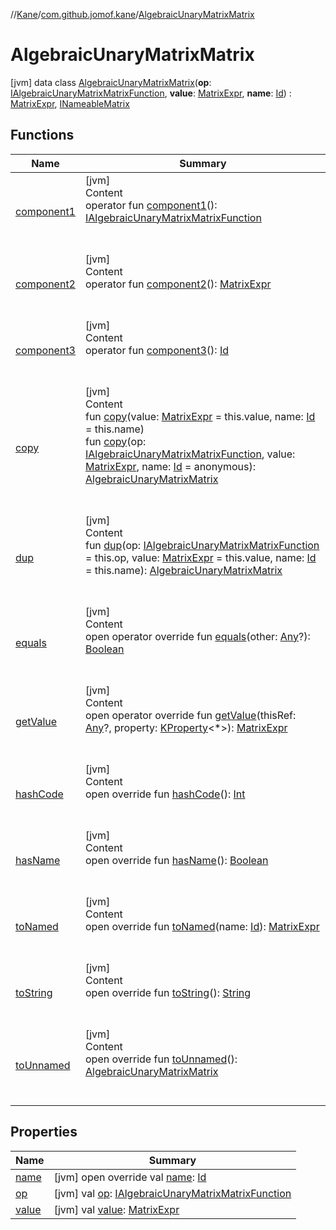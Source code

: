 //[Kane](../../index.md)/[com.github.jomof.kane](../index.md)/[AlgebraicUnaryMatrixMatrix](index.md)



# AlgebraicUnaryMatrixMatrix  
 [jvm] data class [AlgebraicUnaryMatrixMatrix](index.md)(**op**: [IAlgebraicUnaryMatrixMatrixFunction](../-i-algebraic-unary-matrix-matrix-function/index.md), **value**: [MatrixExpr](../-matrix-expr/index.md), **name**: [Id](../../com.github.jomof.kane.impl/index.md#%5Bcom.github.jomof.kane.impl%2FId%2F%2F%2FPointingToDeclaration%2F%5D%2FClasslikes%2F-274594955)) : [MatrixExpr](../-matrix-expr/index.md), [INameableMatrix](../-i-nameable-matrix/index.md)   


## Functions  
  
|  Name|  Summary| 
|---|---|
| <a name="com.github.jomof.kane/AlgebraicUnaryMatrixMatrix/component1/#/PointingToDeclaration/"></a>[component1](component1.md)| <a name="com.github.jomof.kane/AlgebraicUnaryMatrixMatrix/component1/#/PointingToDeclaration/"></a>[jvm]  <br>Content  <br>operator fun [component1](component1.md)(): [IAlgebraicUnaryMatrixMatrixFunction](../-i-algebraic-unary-matrix-matrix-function/index.md)  <br><br><br>
| <a name="com.github.jomof.kane/AlgebraicUnaryMatrixMatrix/component2/#/PointingToDeclaration/"></a>[component2](component2.md)| <a name="com.github.jomof.kane/AlgebraicUnaryMatrixMatrix/component2/#/PointingToDeclaration/"></a>[jvm]  <br>Content  <br>operator fun [component2](component2.md)(): [MatrixExpr](../-matrix-expr/index.md)  <br><br><br>
| <a name="com.github.jomof.kane/AlgebraicUnaryMatrixMatrix/component3/#/PointingToDeclaration/"></a>[component3](component3.md)| <a name="com.github.jomof.kane/AlgebraicUnaryMatrixMatrix/component3/#/PointingToDeclaration/"></a>[jvm]  <br>Content  <br>operator fun [component3](component3.md)(): [Id](../../com.github.jomof.kane.impl/index.md#%5Bcom.github.jomof.kane.impl%2FId%2F%2F%2FPointingToDeclaration%2F%5D%2FClasslikes%2F-274594955)  <br><br><br>
| <a name="com.github.jomof.kane/AlgebraicUnaryMatrixMatrix/copy/#com.github.jomof.kane.MatrixExpr#kotlin.Any/PointingToDeclaration/"></a>[copy](copy.md)| <a name="com.github.jomof.kane/AlgebraicUnaryMatrixMatrix/copy/#com.github.jomof.kane.MatrixExpr#kotlin.Any/PointingToDeclaration/"></a>[jvm]  <br>Content  <br>fun [copy](copy.md)(value: [MatrixExpr](../-matrix-expr/index.md) = this.value, name: [Id](../../com.github.jomof.kane.impl/index.md#%5Bcom.github.jomof.kane.impl%2FId%2F%2F%2FPointingToDeclaration%2F%5D%2FClasslikes%2F-274594955) = this.name)  <br>fun [copy](copy.md)(op: [IAlgebraicUnaryMatrixMatrixFunction](../-i-algebraic-unary-matrix-matrix-function/index.md), value: [MatrixExpr](../-matrix-expr/index.md), name: [Id](../../com.github.jomof.kane.impl/index.md#%5Bcom.github.jomof.kane.impl%2FId%2F%2F%2FPointingToDeclaration%2F%5D%2FClasslikes%2F-274594955) = anonymous): [AlgebraicUnaryMatrixMatrix](index.md)  <br><br><br>
| <a name="com.github.jomof.kane/AlgebraicUnaryMatrixMatrix/dup/#com.github.jomof.kane.IAlgebraicUnaryMatrixMatrixFunction#com.github.jomof.kane.MatrixExpr#kotlin.Any/PointingToDeclaration/"></a>[dup](dup.md)| <a name="com.github.jomof.kane/AlgebraicUnaryMatrixMatrix/dup/#com.github.jomof.kane.IAlgebraicUnaryMatrixMatrixFunction#com.github.jomof.kane.MatrixExpr#kotlin.Any/PointingToDeclaration/"></a>[jvm]  <br>Content  <br>fun [dup](dup.md)(op: [IAlgebraicUnaryMatrixMatrixFunction](../-i-algebraic-unary-matrix-matrix-function/index.md) = this.op, value: [MatrixExpr](../-matrix-expr/index.md) = this.value, name: [Id](../../com.github.jomof.kane.impl/index.md#%5Bcom.github.jomof.kane.impl%2FId%2F%2F%2FPointingToDeclaration%2F%5D%2FClasslikes%2F-274594955) = this.name): [AlgebraicUnaryMatrixMatrix](index.md)  <br><br><br>
| <a name="kotlin/Any/equals/#kotlin.Any?/PointingToDeclaration/"></a>[equals](../../com.github.jomof.kane.impl.visitor/-difference-visitor/index.md#%5Bkotlin%2FAny%2Fequals%2F%23kotlin.Any%3F%2FPointingToDeclaration%2F%5D%2FFunctions%2F-274594955)| <a name="kotlin/Any/equals/#kotlin.Any?/PointingToDeclaration/"></a>[jvm]  <br>Content  <br>open operator override fun [equals](../../com.github.jomof.kane.impl.visitor/-difference-visitor/index.md#%5Bkotlin%2FAny%2Fequals%2F%23kotlin.Any%3F%2FPointingToDeclaration%2F%5D%2FFunctions%2F-274594955)(other: [Any](https://kotlinlang.org/api/latest/jvm/stdlib/kotlin/-any/index.html)?): [Boolean](https://kotlinlang.org/api/latest/jvm/stdlib/kotlin/-boolean/index.html)  <br><br><br>
| <a name="com.github.jomof.kane/AlgebraicUnaryMatrixMatrix/getValue/#kotlin.Any?#kotlin.reflect.KProperty[*]/PointingToDeclaration/"></a>[getValue](get-value.md)| <a name="com.github.jomof.kane/AlgebraicUnaryMatrixMatrix/getValue/#kotlin.Any?#kotlin.reflect.KProperty[*]/PointingToDeclaration/"></a>[jvm]  <br>Content  <br>open operator override fun [getValue](get-value.md)(thisRef: [Any](https://kotlinlang.org/api/latest/jvm/stdlib/kotlin/-any/index.html)?, property: [KProperty](https://kotlinlang.org/api/latest/jvm/stdlib/kotlin.reflect/-k-property/index.html)<*>): [MatrixExpr](../-matrix-expr/index.md)  <br><br><br>
| <a name="kotlin/Any/hashCode/#/PointingToDeclaration/"></a>[hashCode](../../com.github.jomof.kane.impl.visitor/-difference-visitor/index.md#%5Bkotlin%2FAny%2FhashCode%2F%23%2FPointingToDeclaration%2F%5D%2FFunctions%2F-274594955)| <a name="kotlin/Any/hashCode/#/PointingToDeclaration/"></a>[jvm]  <br>Content  <br>open override fun [hashCode](../../com.github.jomof.kane.impl.visitor/-difference-visitor/index.md#%5Bkotlin%2FAny%2FhashCode%2F%23%2FPointingToDeclaration%2F%5D%2FFunctions%2F-274594955)(): [Int](https://kotlinlang.org/api/latest/jvm/stdlib/kotlin/-int/index.html)  <br><br><br>
| <a name="com.github.jomof.kane/AlgebraicUnaryMatrixMatrix/hasName/#/PointingToDeclaration/"></a>[hasName](has-name.md)| <a name="com.github.jomof.kane/AlgebraicUnaryMatrixMatrix/hasName/#/PointingToDeclaration/"></a>[jvm]  <br>Content  <br>open override fun [hasName](has-name.md)(): [Boolean](https://kotlinlang.org/api/latest/jvm/stdlib/kotlin/-boolean/index.html)  <br><br><br>
| <a name="com.github.jomof.kane/AlgebraicUnaryMatrixMatrix/toNamed/#kotlin.Any/PointingToDeclaration/"></a>[toNamed](to-named.md)| <a name="com.github.jomof.kane/AlgebraicUnaryMatrixMatrix/toNamed/#kotlin.Any/PointingToDeclaration/"></a>[jvm]  <br>Content  <br>open override fun [toNamed](to-named.md)(name: [Id](../../com.github.jomof.kane.impl/index.md#%5Bcom.github.jomof.kane.impl%2FId%2F%2F%2FPointingToDeclaration%2F%5D%2FClasslikes%2F-274594955)): [MatrixExpr](../-matrix-expr/index.md)  <br><br><br>
| <a name="com.github.jomof.kane/AlgebraicUnaryMatrixMatrix/toString/#/PointingToDeclaration/"></a>[toString](to-string.md)| <a name="com.github.jomof.kane/AlgebraicUnaryMatrixMatrix/toString/#/PointingToDeclaration/"></a>[jvm]  <br>Content  <br>open override fun [toString](to-string.md)(): [String](https://kotlinlang.org/api/latest/jvm/stdlib/kotlin/-string/index.html)  <br><br><br>
| <a name="com.github.jomof.kane/AlgebraicUnaryMatrixMatrix/toUnnamed/#/PointingToDeclaration/"></a>[toUnnamed](to-unnamed.md)| <a name="com.github.jomof.kane/AlgebraicUnaryMatrixMatrix/toUnnamed/#/PointingToDeclaration/"></a>[jvm]  <br>Content  <br>open override fun [toUnnamed](to-unnamed.md)(): [AlgebraicUnaryMatrixMatrix](index.md)  <br><br><br>


## Properties  
  
|  Name|  Summary| 
|---|---|
| <a name="com.github.jomof.kane/AlgebraicUnaryMatrixMatrix/name/#/PointingToDeclaration/"></a>[name](name.md)| <a name="com.github.jomof.kane/AlgebraicUnaryMatrixMatrix/name/#/PointingToDeclaration/"></a> [jvm] open override val [name](name.md): [Id](../../com.github.jomof.kane.impl/index.md#%5Bcom.github.jomof.kane.impl%2FId%2F%2F%2FPointingToDeclaration%2F%5D%2FClasslikes%2F-274594955)   <br>
| <a name="com.github.jomof.kane/AlgebraicUnaryMatrixMatrix/op/#/PointingToDeclaration/"></a>[op](op.md)| <a name="com.github.jomof.kane/AlgebraicUnaryMatrixMatrix/op/#/PointingToDeclaration/"></a> [jvm] val [op](op.md): [IAlgebraicUnaryMatrixMatrixFunction](../-i-algebraic-unary-matrix-matrix-function/index.md)   <br>
| <a name="com.github.jomof.kane/AlgebraicUnaryMatrixMatrix/value/#/PointingToDeclaration/"></a>[value](value.md)| <a name="com.github.jomof.kane/AlgebraicUnaryMatrixMatrix/value/#/PointingToDeclaration/"></a> [jvm] val [value](value.md): [MatrixExpr](../-matrix-expr/index.md)   <br>

